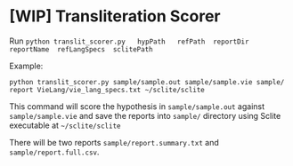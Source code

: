 # [WIP] Transliteration Scorer

Run `python translit_scorer.py   hypPath   refPath  reportDir  reportName  refLangSpecs  sclitePath`

Example:

`python translit_scorer.py sample/sample.out sample/sample.vie sample/ report VieLang/vie_lang_specs.txt ~/sclite/sclite`

This command will score the hypothesis in `sample/sample.out` against `sample/sample.vie` and save the reports into `sample/` directory using Sclite executable at `~/sclite/sclite` 

There will be two reports `sample/report.summary.txt` and `sample/report.full.csv`.

